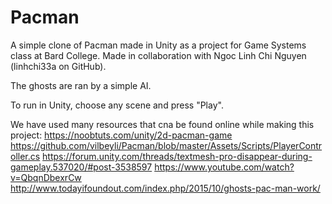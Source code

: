 # Pacman
A simple clone of Pacman made in Unity as a project for Game Systems class at Bard College. Made in collaboration with Ngoc Linh Chi Nguyen (linhchi33a on GitHub).

The ghosts are ran by a simple AI.

To run in Unity, choose any scene and press "Play".

We have used many resources that cna be found online while making this project:
https://noobtuts.com/unity/2d-pacman-game 
https://github.com/vilbeyli/Pacman/blob/master/Assets/Scripts/PlayerController.cs 
https://forum.unity.com/threads/textmesh-pro-disappear-during-gameplay.537020/#post-3538597 
https://www.youtube.com/watch?v=QbqnDbexrCw 
http://www.todayifoundout.com/index.php/2015/10/ghosts-pac-man-work/ 

